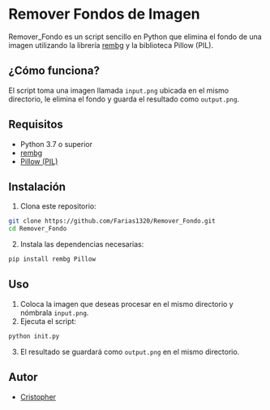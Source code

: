 # Remover Fondos de Imagen

Remover_Fondo es un script sencillo en Python que elimina el fondo de una imagen utilizando la librería [rembg](https://github.com/danielgatis/rembg) y la biblioteca Pillow (PIL).

## ¿Cómo funciona?

El script toma una imagen llamada `input.png` ubicada en el mismo directorio, le elimina el fondo y guarda el resultado como `output.png`.

## Requisitos

- Python 3.7 o superior
- [rembg](https://pypi.org/project/rembg/)
- [Pillow (PIL)](https://pypi.org/project/Pillow/)

## Instalación

1. Clona este repositorio:

```bash
git clone https://github.com/Farias1320/Remover_Fondo.git
cd Remover_Fondo
```

2. Instala las dependencias necesarias:

```bash
pip install rembg Pillow
```

## Uso

1. Coloca la imagen que deseas procesar en el mismo directorio y nómbrala `input.png`.
2. Ejecuta el script:

```bash
python init.py
```

3. El resultado se guardará como `output.png` en el mismo directorio.

## Autor

- [Cristopher](https://github.com/Farias1320)

